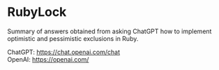 # RubyLock

Summary of answers obtained from asking ChatGPT how to implement optimistic and pessimistic exclusions in Ruby.

ChatGPT: https://chat.openai.com/chat</br>
OpenAI: https://openai.com/
